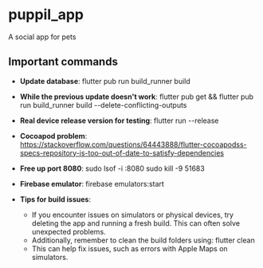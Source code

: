 # puppil_app

A social app for pets

## Important commands

- **Update database**:
  flutter pub run build_runner build

- **While the previous update doesn't work**:
  flutter pub get && flutter pub run build_runner build --delete-conflicting-outputs

- **Real device release version for testing**:
  flutter run --release

- **Cocoapod problem**:
  https://stackoverflow.com/questions/64443888/flutter-cocoapodss-specs-repository-is-too-out-of-date-to-satisfy-dependencies

- **Free up port 8080**:
  sudo lsof -i :8080
  sudo kill -9 51683

- **Firebase emulator**:
  firebase emulators:start

- **Tips for build issues**:
  - If you encounter issues on simulators or physical devices, try deleting the app and running a fresh build. This can often solve unexpected problems.
  - Additionally, remember to clean the build folders using: flutter clean
  - This can help fix issues, such as errors with Apple Maps on simulators.
